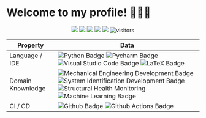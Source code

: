 
# Welcome to my profile! 👋👨‍💻

<!--   my-icons -->
<p align="center">
    <a href="https://github.com/DionysisPap/DionysisPap"><img src="https://img.shields.io/badge/status-updating-brightgreen.svg"></a>
    <a href="https://github.com/python/cpython"><img src="https://img.shields.io/badge/Python-3.11-FF1493.svg"></a>
    <a href="https://github.com/DionysisPap/DionysisPap/graphs/contributors"><img src="https://img.shields.io/github/contributors/DionysisPap/DionysisPap?color=blue"></a>
    <a href="https://github.com/DionysisPap/DionysisPap/stargazers"><img src="https://img.shields.io/github/stars/DionysisPap/DionysisPap.svg?logo=github"></a>
    <a href="https://github.com/DionysisPap/DionysisPap/network/members"><img src="https://img.shields.io/github/forks/DionysisPap/DionysisPap.svg?color=blue&logo=github"></a>
    <img src="https://visitor-badge.laobi.icu/badge?page_id=DionysisPap.DionysisPap" alt="visitors"/>
</p>

<!--   my-skils -->
| Property                                        | Data                                     |
| ----------------------------------------------- | ---------------------------------------- |
| Language / IDE                                  | ![Python Badge](https://img.shields.io/badge/-Python-3776AB?style=flat&logo=Python&logoColor=white) ![Pycharm Badge](https://img.shields.io/badge/-Pycharm-3776AB?style=flat&logo=Pycharm&logoColor=white) ![Visual Studio Code Badge](https://img.shields.io/badge/-Visual%20Studio%20Code-3776AB?style=flat&logo=VisualStudio&logoColor=white) ![LaTeX Badge](https://img.shields.io/badge/-LaTeX-3776AB?style=flat&logo=Latex&logoColor=white)           |                                                                                                           
| Domain Knownledge                           | ![Mechanical Engineering Development Badge](https://img.shields.io/badge/-Mechanical%20Engineering-4C8CBF?) ![System Identification Development Badge](https://img.shields.io/badge/-System%20Identification-FAB040?) ![Structural Health Monitoring](https://img.shields.io/badge/-Structural%20Health%20Monitoring-FF6600) ![Machine Learning Badge](https://img.shields.io/badge/-Machine%20Learning-01D277?)                                   |                                                                                               
| CI / CD                                     |  ![Github Badge](https://img.shields.io/badge/-Github%20-2088FF?style=flat&logo=Github&logoColor=white) ![Github Actions Badge](https://img.shields.io/badge/-Git%20-2088FF?style=flat&logo=Git&logoColor=white)     |                    
